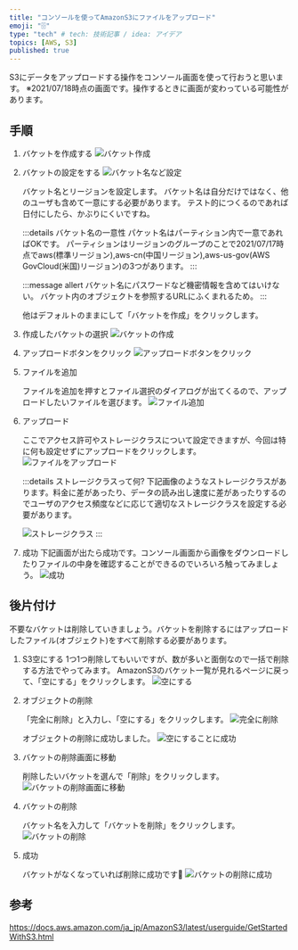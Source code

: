 ```yaml
---
title: "コンソールを使ってAmazonS3にファイルをアップロード"
emoji: "🗄"
type: "tech" # tech: 技術記事 / idea: アイデア
topics: [AWS, S3]
published: true
---
```


S3にデータをアップロードする操作をコンソール画面を使って行おうと思います。
※2021/07/18時点の画面です。操作するときに画面が変わっている可能性があります。

## 手順

1. バケットを作成する
![バケット作成](https://gyazo.com/32ed81845b4bd1243911095029698bb6.png)

2. バケットの設定をする
![バケット名など設定](https://gyazo.com/f538a8518248568d114518cf79a94fc7.png)

    バケット名とリージョンを設定します。
    バケット名は自分だけではなく、他のユーザも含めて一意にする必要があります。
    テスト的につくるのであれば日付にしたら、かぶりにくいですね。

    :::details バケット名の一意性
    パケット名はパーティション内で一意であればOKです。
    パーティションはリージョンのグループのことで2021/07/17時点でaws(標準リージョン),aws-cn(中国リージョン),aws-us-gov(AWS GovCloud(米国)リージョン)の3つがあります。
    :::

    :::message allert
    バケット名にパスワードなど機密情報を含めてはいけない。
    バケット内のオブジェクトを参照するURLにふくまれるため。
    :::

    他はデフォルトのままにして「バケットを作成」をクリックします。

3. 作成したバケットの選択
![バケットの作成](https://gyazo.com/741749412591060e340a931d085c0ff4.png)

4. アップロードボタンをクリック
![アップロードボタンをクリック](https://gyazo.com/c66100938a76ea8c9111996352939542.png)

5. ファイルを追加

    ファイルを追加を押すとファイル選択のダイアログが出てくるので、アップロードしたいファイルを選びます。
    ![ファイル追加](https://gyazo.com/f17c20058b5d80ce891e77c28b5fc22e.png)

6. アップロード

    ここでアクセス許可やストレージクラスについて設定できますが、今回は特に何も設定せずにアップロードをクリックします。
    ![ファイルをアップロード](https://gyazo.com/abe3aae4f36ae0b8f0ba360611b0fe65.png)

    :::details ストレージクラスって何?
    下記画像のようなストレージクラスがあります。料金に差があったり、データの読み出し速度に差があったりするのでユーザのアクセス頻度などに応じて適切なストレージクラスを設定する必要があります。

    ![ストレージクラス](https://gyazo.com/019aad67d11bcdce7a9e8ed93c6ceb45.png)
    :::

7. 成功
    下記画面が出たら成功です。コンソール画面から画像をダウンロードしたりファイルの中身を確認することができるのでいろいろ触ってみましょう。
    ![成功](https://gyazo.com/e9719eb4a133a45e3ea5d1f93a93d661.png)


## 後片付け

不要なバケットは削除していきましょう。バケットを削除するにはアップロードしたファイル(オブジェクト)をすべて削除する必要があります。

1. S3空にする
    1つ1つ削除してもいいですが、数が多いと面倒なので一括で削除する方法でやってみます。
    AmazonS3のバケット一覧が見れるページに戻って、「空にする」をクリックします。
    ![空にする](https://gyazo.com/448244187f69ffb1e665be17beaaf108.png)

2. オブジェクトの削除

    「完全に削除」と入力し、「空にする」をクリックします。
    ![完全に削除](https://gyazo.com/74a8277f6a36b87ca3095e87afad4079.png)

    オブジェクトの削除に成功しました。
    ![空にすることに成功](https://gyazo.com/b0a6b622ec352c26f41da023a227df14.png)
3. バケットの削除画面に移動

    削除したいバケットを選んで「削除」をクリックします。
    ![バケットの削除画面に移動](https://gyazo.com/bb779f6adf5478d77a861da0c09086aa.png)

4. バケットの削除

    バケット名を入力して「バケットを削除」をクリックします。
    ![バケットの削除](https://gyazo.com/cf3389ead15e8a057eb97897ecf56d9d.png)

5. 成功

    バケットがなくなっていれば削除に成功です🎉
    ![バケットの削除に成功](https://gyazo.com/1187a97a3a7d02c3376bac71a5443d75.png)
## 参考

https://docs.aws.amazon.com/ja_jp/AmazonS3/latest/userguide/GetStartedWithS3.html